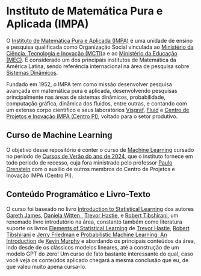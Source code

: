<!DOCTYPE html>
<html lang="pt-br">  
  
<body>

<h1>Instituto de Matemática Pura e Aplicada (IMPA)</h1>

<p>O <a href="https://impa.br"> Instituto de Matemática Pura e Aplicada (IMPA)</a> é uma unidade de ensino e pesquisa qualificada como Organização Social vinculada ao <a href="https://www.gov.br/mcti/pt-br"> Ministério da Ciência, Tecnologia e Inovação (MCTI)</a>a e ao <a href="https://www.gov.br/mec/pt-br">Ministério da Educação (MEC)</a>. É considerado um dos principais institutos de Matemática da América Latina, sendo referência internacional na área de pesquisa sobre <a href="https://impa.br/pesquisa/sistemas-dinamicos-e-teoria-ergodica/">Sistemas Dinâmicos</a>.</p>

<p>Fundado em 1952, o IMPA tem como missão desenvolver pesquisa avançada em matemática pura e aplicada, desenvolvendo pesquisas principalmente nas áreas de sistemas dinâmicos, probabilidade, computação gráfica, dinâmica dos fluidos, entre outras, e contando com um extenso corpo científico e seus laboratórios <a href="https://www.visgraf.impa.br/home">Visgraf</a>, <a href="https://fluid.impa.br/Home">Fluid</a> e <a href="https://centropi.impa.br">Centro de Projetos e Inovação IMPA (Centro PI)</a>, voltado para o setor produtivo.</p>

<h2>Curso de Machine Learning</h2>

<p>O objetivo desse repositório é conter o curso de <a href="https://w3.impa.br/~pauloo/teaching/ml/"> Machine Learning</a> cursado no período de <a href="https://impa.br/ensino/programacao-de-disciplinas/">Cursos de Verão do ano de 2024</a>, que o instituto fornece em todo periodo de recesso, cuja fora ministrado pelo professor <a href="https://w3.impa.br/~pauloo/"> Paulo Orenstein</a> com o auxilio de outros membros do Centro de Projetos e Inovação IMPA (Centro PI).</p>

<h2>Conteúdo Programático e Livro-Texto</h2>

<p>
O curso foi baseado no livro <a href="https://www.statlearning.com">Introduction to Statistical Learning</a> dos autores <a href="https://goizueta.emory.edu/faculty/profiles/gareth-james"> Gareth James</a>, <a href="https://www.biostat.washington.edu/people/daniela-witten">Daniela Witten </a>, <a href="https://statistics.stanford.edu/people/trevor-j-hastie"> Trevor Hastie</a>, e <a href="https://statistics.stanford.edu/people/robert-tibshirani">Robert Tibshirani</a>, um renomado livro introdutório na área, constanto também como literatura suporte os livros <a href="https://hastie.su.domains/ElemStatLearn/">Elements of Statistical Learning</a> de <a href="https://statistics.stanford.edu/people/trevor-j-hastie"> Trevor Hastie</a>, <a href="https://statistics.stanford.edu/people/robert-tibshirani">Robert Tibshirani</a> e <a href="https://statistics.stanford.edu/people/jerome-h-friedman"> Jerry Friedman</a> e <a href="https://probml.github.io/pml-book/book1.html">Probabilistic Machine Learning: An Introduction</a> de <a href="https://www.cs.ubc.ca/~murphy">Kevin Murphy</a> e abordando os principais conteúdos da área, indo desde de os clássicos modelos lineares, até a construção de um modelo GPT do zero! Um curso de fato bastante interessante do qual, caso você veja os conteúdos aplicado chegará a mesma conclusão que eu, de que valeu muito apena cursa-lo.
</p>

</body>
</html>

